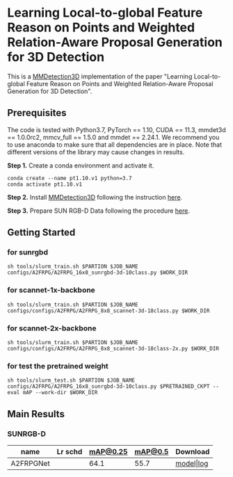# Learning Local-to-global Feature Reason on Points and Weighted Relation-Aware Proposal Generation for 3D Detection

This is a [MMDetection3D](https://github.com/open-mmlab/mmdetection3d) implementation of the paper "Learning Local-to-global Feature Reason on Points and Weighted Relation-Aware Proposal Generation for 3D Detection". 

## Prerequisites
The code is tested with Python3.7, PyTorch == 1.10, CUDA == 11.3, mmdet3d == 1.0.0rc2, mmcv_full == 1.5.0 and mmdet == 2.24.1. We recommend you to use anaconda to make sure that all dependencies are in place. Note that different versions of the library may cause changes in results.


**Step 1.** Create a conda environment and activate it.
```
conda create --name pt1.10.v1 python=3.7
conda activate pt1.10.v1
```

**Step 2.** Install [MMDetection3D](https://github.com/open-mmlab/mmdetection3d) following the instruction [here](https://github.com/open-mmlab/mmdetection3d/blob/master/docs/en/getting_started.md).

**Step 3.** Prepare SUN RGB-D Data following the procedure [here](https://github.com/open-mmlab/mmdetection3d/tree/master/data/sunrgbd).

## Getting Started

### for sunrgbd
```shell
sh tools/slurm_train.sh $PARTION $JOB_NAME configs/A2FRPG/A2FRPG_16x8_sunrgbd-3d-10class.py $WORK_DIR
```
### for scannet-1x-backbone
```shell
sh tools/slurm_train.sh $PARTION $JOB_NAME configs/configs/A2FRPG/A2FRPG_8x8_scannet-3d-18class.py $WORK_DIR
```

### for scannet-2x-backbone
```shell
sh tools/slurm_train.sh $PARTION $JOB_NAME configs/configs/A2FRPG/A2FRPG_8x8_scannet-3d-18class-2x.py $WORK_DIR
```
### for test the pretrained weight
```shell
sh tools/slurm_test.sh $PARTION $JOB_NAME configs/A2FRPG/A2FRPG_16x8_sunrgbd-3d-10class.py $PRETRAINED_CKPT --eval mAP --work-dir $WORK_DIR
```

## Main Results

### SUNRGB-D
| name      | Lr schd | mAP@0.25 | mAP@0.5 | Download |
|-----------|---------|----------|---------|----------|
| A2FRPGNet |         | 64.1     | 55.7    | [model](https://drive.google.com/file/d/14SYx_D2YV0sWWjJpxmP-NdQ-82bQTFIp/view?usp=sharing)\|[log](https://drive.google.com/file/d/16DN1kH4llMfLtUpXuTb3DUIVPwnTnjaO/view?usp=sharing)     |
